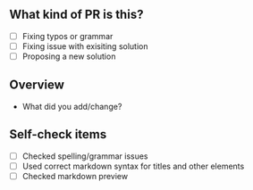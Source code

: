 ## What kind of PR is this?

- [ ] Fixing typos or grammar
- [ ] Fixing issue with exisiting solution
- [ ] Proposing a new solution

## Overview

- What did you add/change?

## Self-check items

- [ ] Checked spelling/grammar issues
- [ ] Used correct markdown syntax for titles and other elements
- [ ] Checked markdown preview
